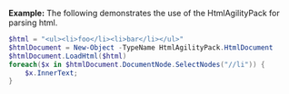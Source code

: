 **Example:** The following demonstrates the use of the HtmlAgilityPack for parsing html.

```powershell
$html = "<ul><li>foo</li><li>bar</li></ul>"
$htmlDocument = New-Object -TypeName HtmlAgilityPack.HtmlDocument
$htmlDocument.LoadHtml($html)
foreach($x in $htmlDocument.DocumentNode.SelectNodes("//li")) {
    $x.InnerText;
}
```

